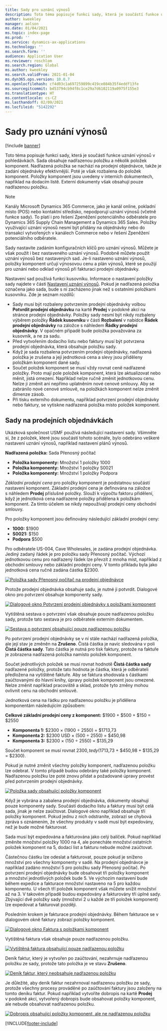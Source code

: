 ```yaml
---
title: Sady pro uznání výnosů
description: Toto téma popisuje funkci sady, která je součástí funkce uznání výnosů v pohledávkách. Sada obsahuje nadřazenou položku a několik položek komponent.
author: kweekley
manager: aolson
ms.date: 01/04/2021
ms.topic: index-page
ms.prod: ''
ms.service: dynamics-ax-applications
ms.technology: ''
ms.search.form: ''
audience: Application User
ms.reviewer: roschlom
ms.search.region: Global
ms.author: kweekley
ms.search.validFrom: 2021-01-04
ms.dyn365.ops.version: 10.0.7
ms.openlocfilehash: cf4d03c1a697259899c419ce084b35f4eddf13fe
ms.sourcegitcommit: bd53794cb94f8c1ce29a7d6102119a0975f155e3
ms.translationtype: HT
ms.contentlocale: cs-CZ
ms.lasthandoff: 02/09/2021
ms.locfileid: "5142292"
---
```

# <a name="revenue-recognition-bundles"></a>Sady pro uznání výnosů

[!include [banner](../includes/banner.md)]

Toto téma popisuje funkci sady, která je součástí funkce uznání výnosů v pohledávkách. Sada obsahuje nadřazenou položku a několik položek komponent. Nadřazená položka se nachází na prodejní objednávce, takže je zadání objednávky efektivnější. Poté je však rozbalena do položek komponent. Položky komponent jsou uvedeny v interních dokumentech, například na dodacím listě. Externí dokumenty však obsahují pouze nadřazenou položku.

> [!NOTE]
> Kanály Microsoft Dynamics 365 Commerce, jako je kanál online, pokladní místo (POS) nebo kontaktní středisko, nepodporují uznání výnosů (včetně funkce sady). To platí i pro řešení Zpeněžení potenciálního odběratele pro Dynamics 365 Supply Chain Management a Dynamics 365 Sales. Položky využívající uznání výnosů nesmí být přidány na objednávky nebo do transakcí vytvořených v kanálech Commerce nebo v řešení Zpeněžení potenciálního odběratele.

Sady nastavíte zadáním konfiguračních klíčů pro uznání výnosů. Můžete je však použít i bez nastaveného uznání výnosů. Podobně můžete použít uznání výnosů bez nastavených sad. Je-li nastaveno uznání výnosů, položky komponent určují výnosovou cenu a plán výnosů, které se použijí pro uznání nebo odklad výnosů při fakturaci prodejní objednávky.

Nastavení sad používá funkci kusovníku. Informace o nastavení položky sady najdete v části [Nastavení uznání výnosů](revenue-recognition-setup.md). Pokud je nadřazená položka označena jako sada, bude s ní zacházeno jinak než s ostatními položkami kusovníku. Zde je seznam rozdílů:

- Sady musí být rozbaleny potvrzením prodejní objednávky volbou **Potvrdit prodejní objednávku** na kartě **Prodej** v podokně akcí na stránce prodejní objednávky. Položky sady nesmí být nikdy rozbaleny výběrem položky **Řádek kusovníku** v části **Rozbalení** v nabídce **Řádek prodejní objednávky** na záložce s náhledem **Řádky prodejní objednávky**. V opačném případě bude položka považována za kusovník, a ne za sadu.
- Před vytvořením dodacího listu nebo faktury musí být potvrzena prodejní objednávka, která obsahuje položku sady.
- Když je sada rozbalena potvrzením prodejní objednávky, nadřazená položka je zrušena a její jednotková cena a slevy jsou přiděleny položkám komponent dané sady.
- Součet položek komponent se musí vždy rovnat ceně nadřazené položky. Proto mají pole položek komponent, která lze aktualizovat nebo měnit, jistá omezení. Například nelze ručně změnit jednotkovou cenu. Nelze ji změnit ani nepřímo uplatněním nové cenové smlouvy. Aby se zabránilo nové cenové smlouvě, na položkách komponent nelze změnit dimenze zásob.
- Při tisku externího dokumentu, například potvrzení prodejní objednávky nebo faktury, se vytiskne nadřazená položka místo položek komponent.

## <a name="bundles-on-sales-orders"></a>Sady na prodejních objednávkách

Ukázková společnost USMF používá následující nastavení sady. Všimněte si, že z položek, které jsou součástí tohoto scénáře, bylo odebráno veškeré nastavení uznání výnosů, například nastavení plánů výnosů.

**Nadřazená položka:** Sada Přenosný počítač

- **Položka komponenty:** Množství 1 položky 1000
- **Položka komponenty:** Množství 1 položky S0021
- **Položka komponenty:** Množství 1 položky Podpora

*Základní prodejní cena* pro položky komponent je podstatnou součástí nastavení komponent. Základní prodejní cena je definována na záložce s náhledem **Prodej** příslušné položky. Slouží k výpočtu faktoru přidělení, když je jednotková cena nadřazené položky přidělena k položkám komponent. Za tímto účelem se nikdy nepoužívají prodejní ceny obchodní smlouvy.

Pro položky komponent jsou definovány následující základní prodejní ceny:

- **1000:** $1900
- **S0021:** $150
- **Podpora** $500

Pro odběratele US-004, Cave Wholesales, je zadána prodejní objednávka. Jediný zadaný řádek je pro položku sady Přenosný počítač. Výchozí jednotkovou cenu pro nadřazený řádek lze převzít z mnoha míst, například z obchodní smlouvy nebo základní prodejní ceny. V tomto příkladu byla jako jednotková cena ručně zadána částka $2300.

[![Položka sady Přenosný počítač na prodejní objednávce](./media/bundle-01.png)](./media/bundle-01.png)

Protože prodejní objednávka obsahuje sadu, je nutné ji potvrdit. Dialogové okno pro potvrzení obsahuje komponenty sady.

[![Dialogové okno Potvrzení prodejní objednávky s položkami komponent](./media/bundle-02.png)](./media/bundle-02.png)

Vytištěná sestava o potvrzení však obsahuje pouze nadřazenou položku sady, protože tato sestava je pro odběratele externím dokumentem.

[![Sestava o potvrzení obsahující pouze nadřazenou položku](./media/bundle-03.png)](./media/bundle-03.png)

Po potvrzení prodejní objednávky se v ní stále nachází nadřazená položka, ale její stav je změněn na **Zrušeno**. Čistá částka je navíc sledována v poli **Čistá částka sady**. Tato částka je nutná pro tisk faktury, protože na faktuře je zobrazena nadřazená položka namísto položek komponent.

Součet jednotlivých položek se musí rovnat hodnotě **Čistá částka sady** nadřazené položky, protože tato hodnota je částka, která je odběrateli předložena na vytištěné faktuře. Aby se faktura shodovala s částkami zaúčtovanými do hlavní knihy, úpravy položek komponent jsou omezené. Nelze změnit například pracoviště a sklad, protože tyto změny mohou ovlivnit cenu na obchodní smlouvě.

Jednotková cena na řádku pro nadřazenou položku je přidělena komponentám následujícím způsobem:

**Celkové základní prodejní ceny z komponent:** $1900 + $500 + $150 = $2550

- **Komponenta 1:** $2300 × (1900 ÷ 2550) = $1713,73
- **Komponenta 2:** $2300 USD × (500 ÷ 2550) = $450,98
- **Komponenta 3:** $2300 × (150 ÷ 2550) = $135,29

Součet komponent se musí rovnat $2300, tedy ($1713,73 + $450,98 + $135,29 = $2300).

Pokud je nutné změnit všechny položky komponent, nadřazenou položku lze odebrat. V tomto případě budou odebrány také položky komponent. Nadřazenou položku lze poté znovu přidat a požadované úpravy provést před potvrzením prodejní objednávky.

[![Položka sady obsahující položky komponent](./media/bundle-04.png)](./media/bundle-04.png)

Když je vybrána a zabalena prodejní objednávka, dokumenty obsahují pouze komponenty sady. Součástí dodacího listu a faktury musí být celá sada, jinak je nelze zaúčtovat. Dialogové okno například obsahuje tři položky komponent. Pokud jednu z nich odstraníte, zobrazí se chybová zpráva s oznámením, že všechny produkty v sadě musí být expedovány, než je bude možné fakturovat.

Sada musí být expedována a fakturována jako celý balíček. Pokud například změníte množství položky 1000 na 4, ale ponecháte množství ostatních položek komponent na 5, dodací list a fakturu nebude možné zaúčtovat.

Částečnou částku lze odeslat a fakturovat, pouze pokud je sníženo množství pro všechny komponenty v sadě. Na prodejní objednávce je například zadáno množství 5 pro položku sady Přenosný počítač. Po potvrzení prodejní objednávky bude obsahovat tři položky komponent a množství jednotlivých položek bude 5. Ve výchozím nastavení bude během expedice a fakturace množství nastaveno na 5 pro každou komponentu. U všech tří položek komponent však můžete snížit množství až na 3. V takovém případě budou expedovány a fakturovány tři úplné sady. Zbývající dvě položky sady (množství 2 u každé ze tří položek komponent) lze expedovat a fakturovat později.

Posledním krokem je fakturace prodejní objednávky. Během fakturace se v dialogovém okně faktury zobrazí položky komponent.

[![Dialogové okno Faktura s položkami komponent](./media/bundle-06.png)](./media/bundle-06.png)

Vytištěná faktura však obsahuje pouze nadřazenou položku.
 
[![Vytištěná faktura obsahující pouze nadřazenou položku](./media/bundle-07.png)](./media/bundle-07.png)

Deník faktur, který je vytvořen po zaúčtování, nezahrnuje nadřazenou položku ze sady, protože tato položka je ve stavu **Zrušeno**.

[![Deník faktur, který neobsahuje nadřazenou položku](./media/bundle-08.png)](./media/bundle-08.png)

Je důležité, aby deník faktur nezahrnoval nadřazenou položku ze sady, protože všechny procesy prováděné po zaúčtování faktury jsou založeny na tomto deníku faktur. Pokud například vytvoříte dobropis na kartě **Prodej** v podokně akcí, vytvořený dobropis bude obsahovat položky komponent, ale nebude obsahovat nadřazenou položku.

[![Dobropis obsahující položky komponent, ale ne nadřazenou položku](./media/bundle-09.png)](./media/bundle-09.png)


[!INCLUDE[footer-include](../../includes/footer-banner.md)]